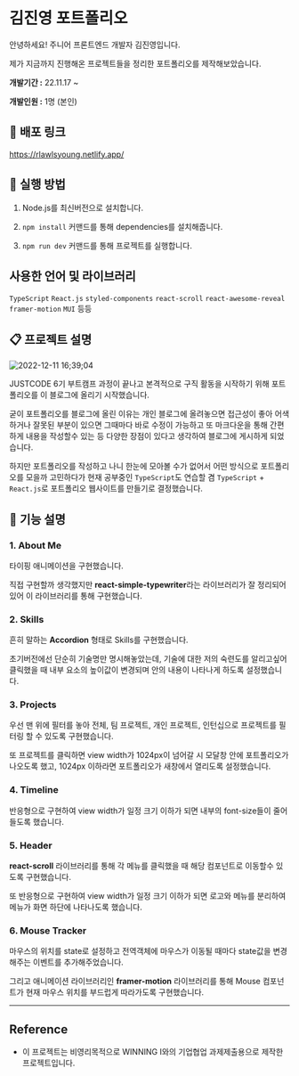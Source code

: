 # 김진영 포트폴리오

안녕하세요! 주니어 프론트엔드 개발자 김진영입니다. <br/>

제가 지금까지 진행해온 프로젝트들을 정리한 포트폴리오를 제작해보았습니다.

**개발기간 :** 22.11.17 ~

**개발인원 :** 1명 (본인)

## 🔗 배포 링크

https://rlawlsyoung.netlify.app/

## 🤔 실행 방법

1. Node.js를 최신버전으로 설치합니다.

2. `npm install` 커맨드를 통해 dependencies를 설치해줍니다.

3. `npm run dev` 커맨드를 통해 프로젝트를 실행합니다.

## 사용한 언어 및 라이브러리 
`TypeScript` `React.js` `styled-components` `react-scroll` `react-awesome-reveal` `framer-motion` `MUI` 등등

## 📋 프로젝트 설명

![2022-12-11 16;39;04](https://user-images.githubusercontent.com/100749629/206901692-81142939-e371-41ea-b4e3-22dcc154bce4.gif)

JUSTCODE 6기 부트캠프 과정이 끝나고 본격적으로 구직 활동을 시작하기 위해 포트폴리오를 이 블로그에 올리기 시작했습니다.

굳이 포트폴리오를 블로그에 올린 이유는 개인 블로그에 올려놓으면 접근성이 좋아 어색하거나 잘못된 부분이 있으면 그때마다 바로 수정이 가능하고 또 마크다운을 통해 간편하게 내용을 작성할수 있는 등 다양한 장점이 있다고 생각하여 블로그에 게시하게 되었습니다.

하지만 포트폴리오를 작성하고 나니 한눈에 모아볼 수가 없어서 어떤 방식으로 포트폴리오를 모을까 고민하다가 현재 공부중인 `TypeScript`도 연습할 겸 `TypeScript` + `React.js`로 포트폴리오 웹사이트를 만들기로 결정했습니다.

## 🔧 기능 설명


### 1. About Me

타이핑 애니메이션을 구현했습니다.

직접 구현할까 생각했지만 **react-simple-typewriter**라는 라이브러리가 잘 정리되어있어 이 라이브러리를 통해 구현했습니다.

### 2. Skills

흔히 말하는 **Accordion** 형태로 Skills를 구현했습니다.

초기버전에선 단순히 기술명만 명시해놓았는데, 기술에 대한 저의 숙련도를 알리고싶어 클릭했을 때 내부 요소의 높이값이 변경되며 안의 내용이 나타나게 하도록 설정했습니다.

### 3. Projects

우선 맨 위에 필터를 놓아 전체, 팀 프로젝트, 개인 프로젝트, 인턴십으로 프로젝트를 필터링 할 수 있도록 구현했습니다.

또 프로젝트를 클릭하면 view width가 1024px이 넘어갈 시 모달창 안에 포트폴리오가 나오도록 했고, 1024px 이하라면 포트폴리오가 새창에서 열리도록 설정했습니다.

### 4. Timeline

반응형으로 구현하여 view width가 일정 크기 이하가 되면 내부의 font-size들이 줄어들도록 했습니다.

### 5. Header

**react-scroll** 라이브러리를 통해 각 메뉴를 클릭했을 때 해당 컴포넌트로 이동할수 있도록 구현했습니다.

또 반응형으로 구현하여 view width가 일정 크기 이하가 되면 로고와 메뉴를 분리하여 메뉴가 화면 하단에 나타나도록 했습니다.

### 6. Mouse Tracker

마우스의 위치를 state로 설정하고 전역객체에 마우스가 이동될 때마다 state값을 변경해주는 이벤트를 추가해주었습니다.

그리고 애니메이션 라이브러리인 **framer-motion** 라이브러리를 통해  Mouse 컴포넌트가 현재 마우스 위치를 부드럽게 따라가도록 구현했습니다.

---

## Reference

- 이 프로젝트는 비영리목적으로 WINNING I와의 기업협업 과제제출용으로 제작한 프로젝트입니다.
